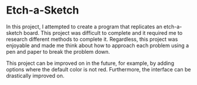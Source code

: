 # Etch-a-Sketch

In this project, I attempted to create a program that replicates an etch-a-sketch board. This project was difficult to complete and it required me to research different methods to complete it. Regardless, this project was enjoyable and made me think about how to approach each problem using a pen and paper to break the problem down. 

This project can be improved on in the future, for example, by adding options where the default color is not red. Furthermore, the interface can be drastically improved on. 
